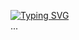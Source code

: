[![Typing SVG](https://readme-typing-svg.demolab.com?font=Fira+Code&pause=1000&color=62F74D&width=435&lines=Hi+planet++i+am+Zh3gh05t+%F0%9F%A7%9B%E2%80%8D%E2%99%80%EF%B8%8F)](https://git.io/typing-svg)  
...
<!---
Scriptmagum/Scriptmagum is a ✨ special ✨ repository because its `README.md` (this file appears on your GitHub profile.
You can click the Preview link to take a look at your changes.
--->
